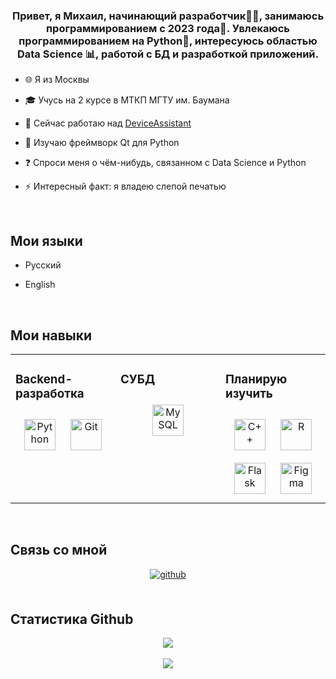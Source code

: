 
### <div align="center">Привет, я Михаил, начинающий разработчик👨‍💻, занимаюсь программированием с 2023 года🚀. Увлекаюсь программированием на Python🐍, интересуюсь областью Data Science 📊, работой с БД и разработкой приложений.</div>  
  

- 🌐 Я из Москвы  
  

- 🎓 Учусь на 2 курсе в МТКП МГТУ им. Баумана  
  

- 🔭 Сейчас работаю над [DeviceAssistant](https://github.com/Shqtes/DeviceAssistant.git)  
  

- 🌱 Изучаю фреймворк Qt для Python  
  

- ❓ Спроси меня о чём-нибудь, связанном с Data Science и Python  
  

- ⚡ Интересный факт: я владею слепой печатью  
  

<br/>  


## Мои языки  
- Русский  
  

- English  
  

<br/>  


## Мои навыки  
<table><tr><td valign="top" width="33%">



### Backend-разработка  
<div align="center">  
<a href="https://www.python.org/" target="_blank"><img style="margin: 10px" src="https://profilinator.rishav.dev/skills-assets/python-original.svg" alt="Python" height="50" /></a>  
<a href="https://github.com/" target="_blank"><img style="margin: 10px" src="https://profilinator.rishav.dev/skills-assets/git-scm-icon.svg" alt="Git" height="50" /></a>  
</div>

</td><td valign="top" width="33%">



### СУБД  
<div align="center">  
<a href="https://www.mysql.com/" target="_blank"><img style="margin: 10px" src="https://profilinator.rishav.dev/skills-assets/mysql-original-wordmark.svg" alt="MySQL" height="50" /></a>  
</div>

</td><td valign="top" width="33%">



### Планирую изучить  
<div align="center">  
<a href="https://www.cplusplus.com/" target="_blank"><img style="margin: 10px" src="https://profilinator.rishav.dev/skills-assets/cplusplus-original.svg" alt="C++" height="50" /></a>  
<a href="https://www.r-project.org/" target="_blank"><img style="margin: 10px" src="https://profilinator.rishav.dev/skills-assets/r.svg" alt="R" height="50" /></a>  
<a href="https://flask.palletsprojects.com/" target="_blank"><img style="margin: 10px" src="https://profilinator.rishav.dev/skills-assets/flask.png" alt="Flask" height="50" /></a>  
<a href="https://www.figma.com/" target="_blank"><img style="margin: 10px" src="https://profilinator.rishav.dev/skills-assets/figma-icon.svg" alt="Figma" height="50" /></a>  
</div>

</td></tr></table>  

<br/>  


## Связь со мной  
<div align="center">
<a href="https://github.com/shqtes" target="_blank">
<img src=https://img.shields.io/badge/github-%2324292e.svg?&style=for-the-badge&logo=github&logoColor=white alt=github style="margin-bottom: 5px;" />
</a>  
</div>  
  

<br/>  


## Статистика Github  
<div align="center"><img src="https://github-readme-stats.vercel.app/api?username=shqtes&show_icons=true&count_private=true&hide_border=true" align="center" /></div>  

<br/>  

<div align="center">
<img src="https://komarev.com/ghpvc/?username=shqtes&&style=flat-square" align="center" />
</div>  

<br />
